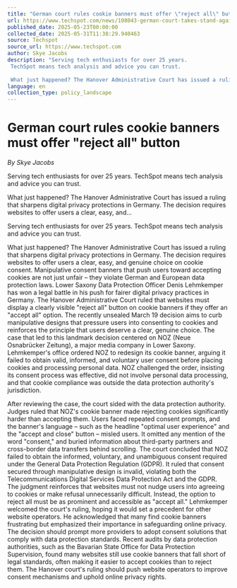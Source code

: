 ```yaml
---
title: "German court rules cookie banners must offer \"reject all\" button"
url: https://www.techspot.com/news/108043-german-court-takes-stand-against-manipulative-cookie-banners.html
published_date: 2025-05-23T00:00:00
collected_date: 2025-05-31T11:38:29.940463
source: Techspot
source_url: https://www.techspot.com
author: Skye Jacobs
description: "Serving tech enthusiasts for over 25 years.
 TechSpot means tech analysis and advice you can trust.
 
 What just happened? The Hanover Administrative Court has issued a ruling that sharpens digital privacy protections in Germany. The decision requires websites to offer users a clear, easy, and..."
language: en
collection_type: policy_landscape
---
```


# German court rules cookie banners must offer "reject all" button

*By Skye Jacobs*

Serving tech enthusiasts for over 25 years.
 TechSpot means tech analysis and advice you can trust.
 
 What just happened? The Hanover Administrative Court has issued a ruling that sharpens digital privacy protections in Germany. The decision requires websites to offer users a clear, easy, and...

Serving tech enthusiasts for over 25 years.
 TechSpot means tech analysis and advice you can trust.
 
 What just happened? The Hanover Administrative Court has issued a ruling that sharpens digital privacy protections in Germany. The decision requires websites to offer users a clear, easy, and genuine choice on cookie consent. Manipulative consent banners that push users toward accepting cookies are not just unfair – they violate German and European data protection laws. 
 Lower Saxony Data Protection Officer Denis Lehmkemper has won a legal battle in his push for fairer digital privacy practices in Germany. The Hanover Administrative Court ruled that websites must display a clearly visible "reject all" button on cookie banners if they offer an "accept all" option. 
 The recently unsealed March 19 decision aims to curb manipulative designs that pressure users into consenting to cookies and reinforces the principle that users deserve a clear, genuine choice. 
 The case that led to this landmark decision centered on NOZ (Neue Osnabrücker Zeitung), a major media company in Lower Saxony. Lehmkemper's office ordered NOZ to redesign its cookie banner, arguing it failed to obtain valid, informed, and voluntary user consent before placing cookies and processing personal data. 
 NOZ challenged the order, insisting its consent process was effective, did not involve personal data processing, and that cookie compliance was outside the data protection authority's jurisdiction. 
 
 After reviewing the case, the court sided with the data protection authority. Judges ruled that NOZ's cookie banner made rejecting cookies significantly harder than accepting them. Users faced repeated consent prompts, and the banner's language – such as the headline "optimal user experience" and the "accept and close" button – misled users. It omitted any mention of the word "consent," and buried information about third-party partners and cross-border data transfers behind scrolling. 
 The court concluded that NOZ failed to obtain the informed, voluntary, and unambiguous consent required under the General Data Protection Regulation (GDPR). It ruled that consent secured through manipulative design is invalid, violating both the Telecommunications Digital Services Data Protection Act and the GDPR. 
 The judgment reinforces that websites must not nudge users into agreeing to cookies or make refusal unnecessarily difficult. Instead, the option to reject all must be as prominent and accessible as "accept all." 
 Lehmkemper welcomed the court's ruling, hoping it would set a precedent for other website operators. He acknowledged that many find cookie banners frustrating but emphasized their importance in safeguarding online privacy. The decision should prompt more providers to adopt consent solutions that comply with data protection standards. 
 Recent audits by data protection authorities, such as the Bavarian State Office for Data Protection Supervision, found many websites still use cookie banners that fall short of legal standards, often making it easier to accept cookies than to reject them. The Hanover court's ruling should push website operators to improve consent mechanisms and uphold online privacy rights.